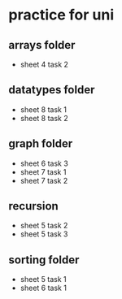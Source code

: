 
# practice for uni

## arrays folder
- sheet 4 task 2

## datatypes folder
- sheet 8 task 1
- sheet 8 task 2

## graph folder
- sheet 6 task 3
- sheet 7 task 1
- sheet 7 task 2

## recursion
- sheet 5 task 2
- sheet 5 task 3

## sorting folder
- sheet 5 task 1
- sheet 6 task 1
